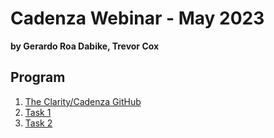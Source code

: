 # Cadenza Webinar - May 2023 
**by Gerardo Roa Dabike, Trevor Cox**

## Program


1. [The Clarity/Cadenza GitHub](claritycadenza_tools)
2. [Task 1](task1)
3. [Task 2](task2)



